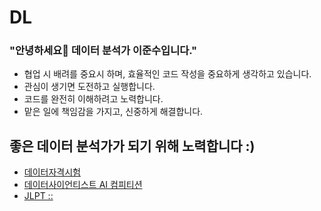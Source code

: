 # DL
### "안녕하세요👋 데이터 분석가 이준수입니다."

- 협업 시 배려를  중요시 하며, 효율적인 코드 작성을 중요하게 생각하고 있습니다.
- 관심이 생기면 도전하고 실행합니다.
- 코드를 완전히 이해하려고 노력합니다.
- 맡은 일에 책임감을 가지고, 신중하게 해결합니다.

## 좋은 데이터 분석가가 되기 위해 노력합니다 :)

- [데이터자격시험](https://www.dataq.or.kr/www/sub/a_05.do)
- [데이터사이언티스트 AI 컴피티션](https://dacon.io/)
- [JLPT ::](https://www.jlpt.or.kr/jlpt/jlpt1.asp?Mcode=1)

